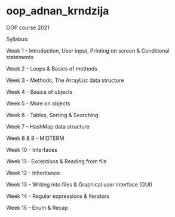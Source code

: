 # oop_adnan_krndzija
OOP course 2021

Syllabus:

Week 1 - Introduction, User input, Printing on screen & Conditional statements

Week 2 - Loops & Basics of methods

Week 3 - Methods, The ArrayList data structure

Week 4 - Basics of objects

Week 5 - More on objects

Week 6 - Tables, Sorting & Searching

Week 7 - HashMap data structure

Week 8 & 9 - MIDTERM

Week 10 - Interfaces

Week 11 - Exceptions & Reading from file

Week 12 - Inheritance

Week 13 - Writing into files & Graphical user interface (GUI)

Week 14 - Regular expressions & Iterators

Week 15 - Enum & Recap
